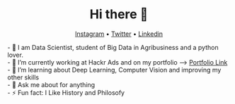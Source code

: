 <h1 align="center">Hi there 👋</h1>

<p align="center">
  <a href="https://www.instagram.com/raislervoigt/">Instagram</a> •
  <a href="https://twitter.com/VoigtRaisler">Twitter</a> •
  <a href="https://www.linkedin.com/in/raisler-voigt7/">Linkedin</a>
</p>
- 🔭 I am Data Scientist, student of Big Data in Agribusiness and a python lover. <br>
- 🔭 I’m currently working at Hackr Ads and on my portfolio --> <a href='https://github.com/Raisler/DataScience_Portfolio/blob/master/README.md'>Portfolio Link</a> <br>
- 🌱 I’m learning about Deep Learning, Computer Vision and improving my other skills<br>
- 💬 Ask me about for anything <br>
- ⚡ Fun fact: I Like History and Philosofy <br>

